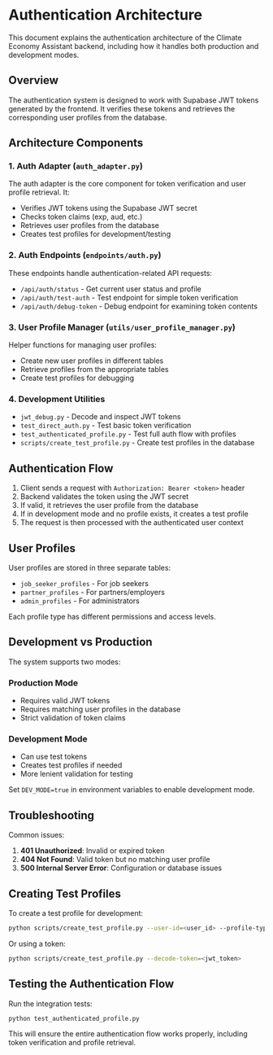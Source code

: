 # Authentication Architecture

This document explains the authentication architecture of the Climate Economy Assistant backend, including how it handles both production and development modes.

## Overview

The authentication system is designed to work with Supabase JWT tokens generated by the frontend. It verifies these tokens and retrieves the corresponding user profiles from the database.

## Architecture Components

### 1. Auth Adapter (`auth_adapter.py`)

The auth adapter is the core component for token verification and user profile retrieval. It:

- Verifies JWT tokens using the Supabase JWT secret
- Checks token claims (exp, aud, etc.)
- Retrieves user profiles from the database
- Creates test profiles for development/testing

### 2. Auth Endpoints (`endpoints/auth.py`)

These endpoints handle authentication-related API requests:

- `/api/auth/status` - Get current user status and profile
- `/api/auth/test-auth` - Test endpoint for simple token verification
- `/api/auth/debug-token` - Debug endpoint for examining token contents

### 3. User Profile Manager (`utils/user_profile_manager.py`)

Helper functions for managing user profiles:

- Create new user profiles in different tables
- Retrieve profiles from the appropriate tables
- Create test profiles for debugging

### 4. Development Utilities

- `jwt_debug.py` - Decode and inspect JWT tokens
- `test_direct_auth.py` - Test basic token verification
- `test_authenticated_profile.py` - Test full auth flow with profiles
- `scripts/create_test_profile.py` - Create test profiles in the database

## Authentication Flow

1. Client sends a request with `Authorization: Bearer <token>` header
2. Backend validates the token using the JWT secret
3. If valid, it retrieves the user profile from the database
4. If in development mode and no profile exists, it creates a test profile
5. The request is then processed with the authenticated user context

## User Profiles

User profiles are stored in three separate tables:

- `job_seeker_profiles` - For job seekers
- `partner_profiles` - For partners/employers
- `admin_profiles` - For administrators

Each profile type has different permissions and access levels.

## Development vs Production

The system supports two modes:

### Production Mode

- Requires valid JWT tokens
- Requires matching user profiles in the database
- Strict validation of token claims

### Development Mode

- Can use test tokens
- Creates test profiles if needed
- More lenient validation for testing

Set `DEV_MODE=true` in environment variables to enable development mode.

## Troubleshooting

Common issues:

1. **401 Unauthorized**: Invalid or expired token
2. **404 Not Found**: Valid token but no matching user profile
3. **500 Internal Server Error**: Configuration or database issues

## Creating Test Profiles

To create a test profile for development:

```bash
python scripts/create_test_profile.py --user-id=<user_id> --profile-type=job_seeker
```

Or using a token:

```bash
python scripts/create_test_profile.py --decode-token=<jwt_token>
```

## Testing the Authentication Flow

Run the integration tests:

```bash
python test_authenticated_profile.py
```

This will ensure the entire authentication flow works properly, including token verification and profile retrieval. 